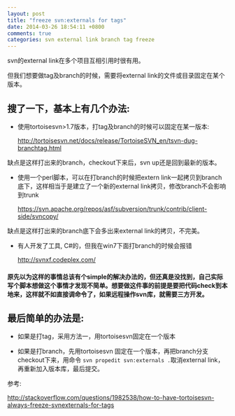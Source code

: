 ```yaml
---
layout: post
title: "freeze svn:externals for tags"
date: 2014-03-26 18:54:11 +0800
comments: true
categories: svn external link branch tag freeze
---
```


svn的external link在多个项目互相引用时很有用。

但我们想要做tag及branch的时候，需要将external link的文件或目录固定在某个版本。

## 搜了一下，基本上有几个办法:

* 使用tortoisesvn>1.7版本，打tag及branch的时候可以固定在某一版本:

    http://tortoisesvn.net/docs/release/TortoiseSVN_en/tsvn-dug-branchtag.html

缺点是这样打出来的branch，checkout下来后，svn up还是回到最新的版本。

* 使用一个perl脚本，可以在打branch的时候把extern link一起拷贝到branch底下，这样相当于是建立了一个新的external link拷贝，修改branch不会影响到trunk

    https://svn.apache.org/repos/asf/subversion/trunk/contrib/client-side/svncopy/

缺点是这样打出来的branch底下会多出来external link的拷贝，不完美。

* 有人开发了工具, C#的，但我在win7下面打branch的时候会报错

    http://svnxf.codeplex.com/

#### 原先以为这样的事情总该有个simple的解决办法的，但还真是没找到，自己实际写个脚本想做这个事情才发现不简单。想要做这件事的前提是要把代码check到本地来，这样就不如直接调命令了，如果远程操作svn库，就需要三方开发。

## 最后简单的办法是:

* 如果是打tag，采用方法一，用tortoisesvn固定在一个版本

* 如果是打branch，先用tortoisesvn 固定在一个版本，再把branch分支checkout下来，用命令 `svn propedit svn:externals .`取消external link，再重新加入版本库，最后提交。


参考:

http://stackoverflow.com/questions/1982538/how-to-have-tortoisesvn-always-freeze-svnexternals-for-tags

